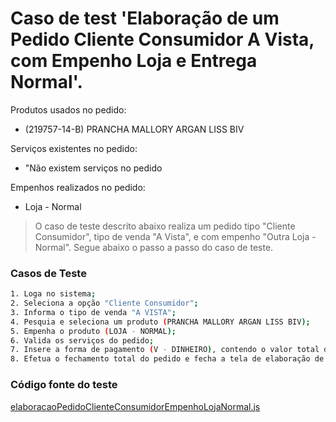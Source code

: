 # Caso de test 'Elaboração de um Pedido Cliente Consumidor A Vista, com Empenho Loja e Entrega Normal'.
Produtos usados no pedido:

  - (219757-14-B) PRANCHA MALLORY ARGAN LISS BIV

Serviços existentes no pedido:

  - "Não existem serviços no pedido

Empenhos realizados no pedido:

  - Loja - Normal

> O caso de teste descrito abaixo realiza um pedido tipo "Cliente Consumidor", tipo de venda "A Vista", e com empenho "Outra Loja - Normal". Segue abaixo o passo a passo do caso de teste.

### Casos de Teste
```sh
1. Loga no sistema;
2. Seleciona a opção "Cliente Consumidor";
3. Informa o tipo de venda "A VISTA";
4. Pesquia e seleciona um produto (PRANCHA MALLORY ARGAN LISS BIV);
5. Empenha o produto (LOJA - NORMAL);
6. Valida os serviços do pedido;
7. Insere a forma de pagamento (V - DINHEIRO), contendo o valor total do pedido;
8. Efetua o fechamento total do pedido e fecha a tela de elaboração de pedido;
```
### Código fonte do teste
[elaboracaoPedidoClienteConsumidorEmpenhoLojaNormal.js](Testes/test/elaboracaoPedidoClienteConsumidorEmpenhoLojaNormal.js)